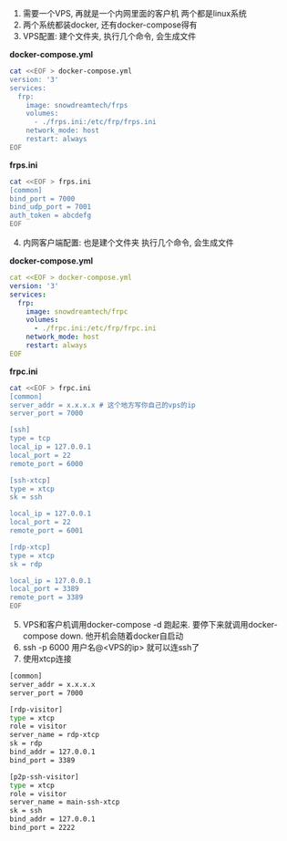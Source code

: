 1. 需要一个VPS, 再就是一个内网里面的客户机 两个都是linux系统
1. 两个系统都装docker, 还有docker-compose得有
1. VPS配置: 建个文件夹, 执行几个命令, 会生成文件

**docker-compose.yml**
```bash
cat <<EOF > docker-compose.yml
version: '3'
services:
  frp:
    image: snowdreamtech/frps
    volumes:
      - ./frps.ini:/etc/frp/frps.ini
    network_mode: host
    restart: always
EOF
```
**frps.ini**
```bash
cat <<EOF > frps.ini
[common]
bind_port = 7000
bind_udp_port = 7001
auth_token = abcdefg
EOF
```

4. 内网客户端配置: 也是建个文件夹 执行几个命令, 会生成文件

**docker-compose.yml**
```yaml
cat <<EOF > docker-compose.yml
version: '3'
services:
  frp:
    image: snowdreamtech/frpc
    volumes:
      - ./frpc.ini:/etc/frp/frpc.ini
    network_mode: host
    restart: always
EOF
```
**frpc.ini**
```bash
cat <<EOF > frpc.ini
[common]
server_addr = x.x.x.x # 这个地方写你自己的vps的ip
server_port = 7000

[ssh]
type = tcp
local_ip = 127.0.0.1
local_port = 22
remote_port = 6000

[ssh-xtcp]
type = xtcp
sk = ssh

local_ip = 127.0.0.1
local_port = 22
remote_port = 6001

[rdp-xtcp]
type = xtcp
sk = rdp

local_ip = 127.0.0.1
local_port = 3389
remote_port = 3389
EOF
```

5. VPS和客户机调用docker-compose -d  跑起来. 要停下来就调用docker-compose down. 他开机会随着docker自启动
6. ssh -p 6000 用户名@<VPS的ip> 就可以连ssh了
7. 使用xtcp连接

```bash
[common]
server_addr = x.x.x.x
server_port = 7000

[rdp-visitor]
type = xtcp
role = visitor
server_name = rdp-xtcp
sk = rdp
bind_addr = 127.0.0.1
bind_port = 3389

[p2p-ssh-visitor]
type = xtcp
role = visitor
server_name = main-ssh-xtcp
sk = ssh
bind_addr = 127.0.0.1
bind_port = 2222
```
